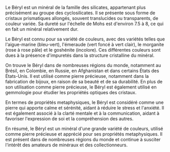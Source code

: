 Le Béryl est un minéral de la famille des silicates, appartenant plus précisément au groupe des cyclosilicates. Il se présente sous forme de cristaux prismatiques allongés, souvent translucides ou transparents, de couleur variée. Sa dureté sur l'échelle de Mohs est d'environ 7.5 à 8, ce qui en fait un minéral relativement dur.

Le Béryl est connu pour sa variété de couleurs, avec des variétés telles que l'aigue-marine (bleu-vert), l'émeraude (vert foncé à vert clair), le morganite (rose à rose pâle) et le goshénite (incolore). Ces différentes couleurs sont dues à la présence d'impuretés dans la structure cristalline du minéral.

On trouve le Béryl dans de nombreuses régions du monde, notamment au Brésil, en Colombie, en Russie, en Afghanistan et dans certains États des États-Unis. Il est utilisé comme pierre précieuse, notamment dans la fabrication de bijoux, en raison de sa beauté et de sa durabilité. En plus de son utilisation comme pierre précieuse, le Béryl est également utilisé en gemmologie pour étudier les propriétés optiques des cristaux.

En termes de propriétés metaphysiques, le Béryl est considéré comme une pierre qui apporte calme et sérénité, aidant à réduire le stress et l'anxiété. Il est également associé à la clarté mentale et à la communication, aidant à favoriser l'expression de soi et la compréhension des autres.

En résumé, le Béryl est un minéral d'une grande variété de couleurs, utilisé comme pierre précieuse et apprécié pour ses propriétés metaphysiques. Il est présent dans de nombreuses régions du monde et continue à susciter l'intérêt des amateurs de minéraux et des collectionneurs.